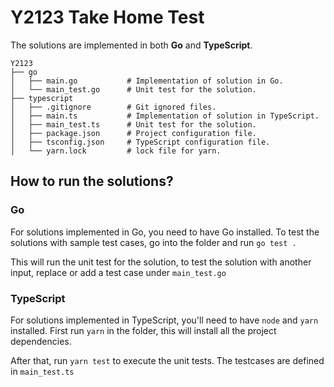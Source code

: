 # Y2123 Take Home Test

The solutions are implemented in both **Go** and **TypeScript**.

```
Y2123
├── go
│   ├── main.go           # Implementation of solution in Go.
│   └── main_test.go      # Unit test for the solution.
├── typescript
│   ├── .gitignore        # Git ignored files.
│   ├── main.ts           # Implementation of solution in TypeScript.
│   ├── main_test.ts      # Unit test for the solution.
│   ├── package.json      # Project configuration file.
│   ├── tsconfig.json     # TypeScript configuration file.
│   └── yarn.lock         # lock file for yarn.
```

## How to run the solutions?

### Go

For solutions implemented in Go, you need to have Go installed. To test the solutions with sample test cases, go into the folder and run `go test .`

This will run the unit test for the solution, to test the solution with another input, replace or add a test case under `main_test.go`

### TypeScript

For solutions implemented in TypeScript, you'll need to have `node` and `yarn` installed. First run `yarn` in the folder, this will install all the project dependencies.

After that, run `yarn test` to execute the unit tests. The testcases are defined in `main_test.ts`
